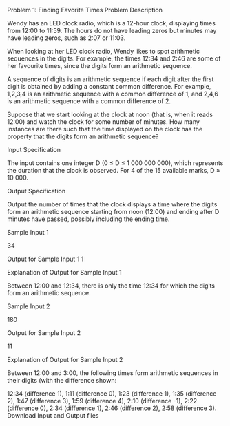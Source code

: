 Problem 1: Finding Favorite Times
Problem Description

Wendy has an LED clock radio, which is a 12-hour clock, displaying times from 12:00 to 11:59. The hours do not have leading zeros but minutes may have leading zeros, such as 2:07 or 11:03.

When looking at her LED clock radio, Wendy likes to spot arithmetic sequences in the digits. For example, the times 12:34 and 2:46 are some of her favourite times, since the digits form an arithmetic sequence.

A sequence of digits is an arithmetic sequence if each digit after the first digit is obtained by adding a constant common difference. For example, 1,2,3,4 is an arithmetic sequence with a common difference of 1, and 2,4,6 is an arithmetic sequence with a common difference of 2.

Suppose that we start looking at the clock at noon (that is, when it reads 12:00) and watch the clock for some number of minutes. How many instances are there such that the time displayed on the clock has the property that the digits form an arithmetic sequence?

Input Specification

The input contains one integer D (0 ≤ D ≤ 1 000 000 000), which represents the duration that the clock is observed. For 4 of the 15 available marks, D ≤ 10 000.

Output Specification

Output the number of times that the clock displays a time where the digits form an arithmetic sequence starting from noon (12:00) and ending after D minutes have passed, possibly including the ending time.

Sample Input 1

34

Output for Sample Input 1 1

Explanation of Output for Sample Input 1

Between 12:00 and 12:34, there is only the time 12:34 for which the digits form an arithmetic sequence.

Sample Input 2

180

Output for Sample Input 2

11

Explanation of Output for Sample Input 2

Between 12:00 and 3:00, the following times form arithmetic sequences in their digits (with the difference shown:

12:34 (difference 1),
1:11 (difference 0),
1:23 (difference 1),
1:35 (difference 2),
1:47 (difference 3),
1:59 (difference 4),
2:10 (difference -1),
2:22 (difference 0),
2:34 (difference 1),
2:46 (difference 2),
2:58 (difference 3).
Download Input and Output files
